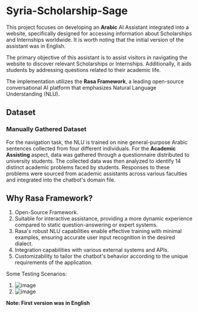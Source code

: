 # Syria-Scholarship-Sage
This project focuses on developing an **Arabic** AI Assistant integrated into a website, specifically designed for accessing information about Scholarships and Internships worldwide. It is worth noting that the initial version of the assistant was in English.

The primary objective of this assistant is to assist visitors in navigating the website to discover relevant Scholarships or Internships. Additionally, it aids students by addressing questions related to their academic life.

The implementation utilizes the **Rasa Framework**, a leading open-source conversational AI platform that emphasizes Natural Language Understanding (NLU).

## Dataset

### Manually Gathered Dataset

For the navigation task, the NLU is trained on nine general-purpose Arabic sentences collected from four different individuals. For the **Academic Assisting** aspect, data was gathered through a questionnaire distributed to university students. The collected data was then analyzed to identify 14 distinct academic problems faced by students. Responses to these problems were sourced from academic assistants across various faculties and integrated into the chatbot's domain file.

## Why Rasa Framework?

1. Open-Source Framework.
2. Suitable for interactive assistance, providing a more dynamic experience compared to static question-answering or expert systems.
3. Rasa's robust NLU capabilities enable effective training with minimal examples, ensuring accurate user input recognition in the desired dialect.
4. Integration capabilities with various external systems and APIs.
5. Customizability to tailor the chatbot's behavior according to the unique requirements of the application.

Some Testing Scenarios:

1. ![image](https://github.com/KenanSh/syria-scholarship-sage/assets/101220492/80fb0499-3aea-4075-ad20-4f148b92e2c2)
2. ![image](https://github.com/KenanSh/syria-scholarship-sage/assets/101220492/3945ea69-6bbc-4cb8-8c57-98e39d8bf4ee)

**Note: First version was in English**
